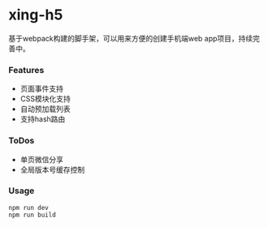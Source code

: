 # xing-h5
基于webpack构建的脚手架，可以用来方便的创建手机端web app项目，持续完善中。

### Features
* 页面事件支持
* CSS模块化支持
* 自动预加载列表
* 支持hash路由

### ToDos
* 单页微信分享
* 全局版本号缓存控制

### Usage
```
npm run dev
npm run build 
```
